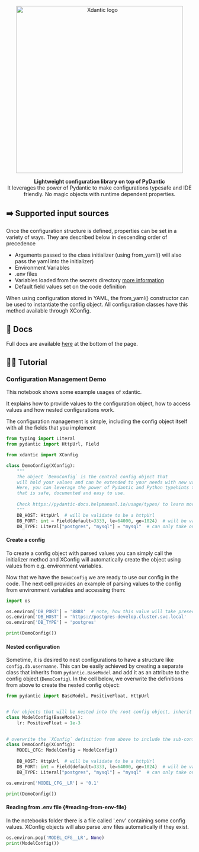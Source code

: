 <p align="center">
<a href="./.github/img/logo.png"><img src="./.github/img/logo.png" alt="Xdantic logo" width="450px"></a>

</p>
<p align="center">
<b>Lightweight configuration library on top of PyDantic</b><br/>
It leverages the power of Pydantic to make configurations typesafe and IDE friendly. No magic objects with runtime dependent properties.
</p>

## ➡️ Supported input sources
Once the configuration structure is defined, properties can be set in a variety of ways. They are described below in descending order of precedence

* Arguments passed to the class initializer (using from_yaml() will also pass the yaml into the initializer)
* Environment Variables
* .env files
* Variables loaded from the secrets directory [more information](https://docs.pydantic.dev/usage/settings/#use-case-docker-secrets)
* Default field values set on the code definition

When using configuration stored in YAML, the from_yaml() constructor can be used to instantiate the config object. All configuration classes have this method available through XConfig.

## 📑 Docs
Full docs are available [here](https://x.atlas-platform.io) at the bottom of the page.

## 👷🏼‍ Tutorial

### Configuration Management Demo

This notebook shows some example usages of xdantic.

It explains how to provide values to the configuration object, how to
access values and how nested configurations work.

The configuration management is simple, including the config object
itself with all the fields that you implement

```python
from typing import Literal
from pydantic import HttpUrl, Field

from xdantic import XConfig

class DemoConfig(XConfig):
    """
    The object `DemoConfig` is the central config object that
    will hold your values and can be extended to your needs with new values.
    Here, you can leverage the power of Pydantic and Python typehints to create a configuration
    that is safe, documented and easy to use.
    
    Check https://pydantic-docs.helpmanual.io/usage/types/ to learn more about field types in Pydantic.
    """
    DB_HOST: HttpUrl  # will be validate to be a httpUrl 
    DB_PORT: int = Field(default=3333, le=64000, ge=1024)  # will be validated to be in the given range
    DB_TYPE: Literal["postgres", "mysql"] = "mysql"  # can only take on values present in the `Literal` definition
```

#### Create a config

To create a config object with parsed values you can simply call the
initializer method and XConfig will automatically create the object
using values from e.g. environment variables.

Now that we have the `DemoConfig` we are ready to use our config in the
code. The next cell provides an example of parsing values to the config
from environment variables and accessing them:

```python
import os 

os.environ['DB_PORT'] = '8888'  # note, how this value will take presedence over the default
os.environ['DB_HOST'] = 'https://postgres-develop.cluster.svc.local'
os.environ['DB_TYPE'] = 'postgres'

print(DemoConfig())
```

#### Nested configuration

Sometime, it is desired to nest configurations to have a structure like
`config.db.usernamne`. This can be easily achieved by creating a
separate class that inherits from `pydantic.BaseModel` and add it as an
attribute to the config object (`DemoConfig`). In the cell below, we
overwrite the definitions from above to create the nested config object:

```python
from pydantic import BaseModel, PositiveFloat, HttpUrl


# for objects that will be nested into the root config object, inherit from `BaseModel`
class ModelConfig(BaseModel):
    lr: PositiveFloat = 1e-3
        

# overwrite the `XConfig` definition from above to include the sub-config object.
class DemoConfig(XConfig):
    MODEL_CFG: ModelConfig = ModelConfig()
    
    DB_HOST: HttpUrl  # will be validate to be a httpUrl 
    DB_PORT: int = Field(default=3333, le=64000, ge=1024)  # will be validated to be in the given range
    DB_TYPE: Literal["postgres", "mysql"] = "mysql"  # can only take on values present in the `Literal` definition
```

```python
os.environ['MODEL_CFG__LR'] = '0.1'

print(DemoConfig())
```

#### Reading from .env file {#reading-from-env-file}

In the notebooks folder there is a file called \'.env\' containing some
config values. XConfig objects will also parse .env files automatically
if they exist.

```python
os.environ.pop('MODEL_CFG__LR', None)
print(ModelConfig())
```
